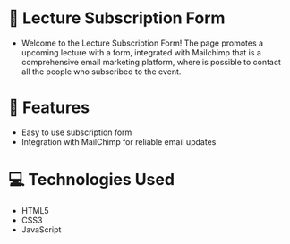 # :bookmark: Lecture Subscription Form
- Welcome to the Lecture Subscription Form! The page promotes a upcoming lecture with a form, integrated with Mailchimp that is a comprehensive email marketing platform, where is possible to contact all the people who subscribed to the event.

# :hammer: Features
- Easy to use subscription form
- Integration with MailChimp for reliable email updates

# :computer: Technologies Used
- HTML5
- CSS3
- JavaScript
